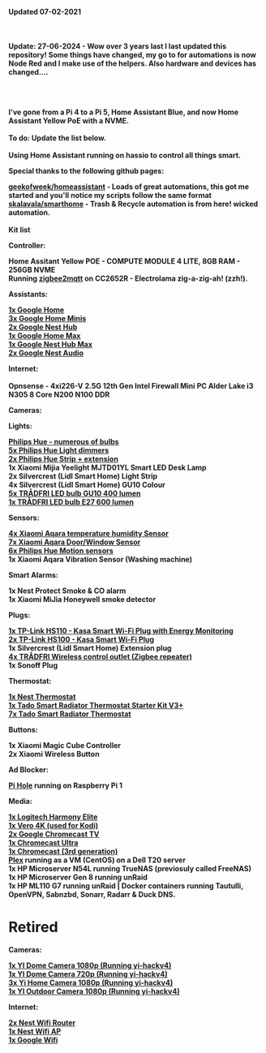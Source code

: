 <b>Updated 07-02-2021</b><br /><br />
<br /><br />
<b>Update: 27-06-2024 - Wow over 3 years last I last updated this repository! Some things have changed, my go to for automations is now Node Red and I make use of the helpers. Also hardware and devices has changed....

<br /><br />

I've gone from a Pi 4 to a Pi 5, Home Assistant Blue, and now Home Assistant Yellow PoE with a NVME.<br /><br />
To do: Update the list below.<br /><br />
Using Home Assistant running on hassio to control all things smart.<br />

<b>Special thanks to the following github pages:</b>

<a href="https://github.com/geekofweek/homeassistant">geekofweek/homeassistant</a> - Loads of great automations, this got me started and you'll notice my scripts follow the same format<br />
<a href="https://github.com/skalavala/mysmarthome">skalavala/smarthome</a> - Trash & Recycle automation is from here! wicked automation.<br />
<br /><b>Kit list</b>

<b>Controller:</b>

Home Assitant Yellow POE - COMPUTE MODULE 4 LITE, 8GB RAM - 256GB NVME<br />
Running <a href="https://github.com/danielwelch/hassio-zigbee2mqtt">zigbee2mqtt</a> on CC2652R - Electrolama zig-a-zig-ah! (zzh!).

<b>Assistants:</b>

<a href="https://store.google.com/gb/product/google_home">1x Google Home</a><br />
<a href="https://store.google.com/gb/product/google_home_mini">3x Google Home Minis</a><br />
<a href="https://store.google.com/product/google_nest_hub2">2x Google Nest Hub</a><br />
<a href="https://store.google.com/product/google_nest_hub_max2">1x Google Home Max</a><br />
<a href="https://store.google.com/product/google_nest_hub_max">1x Google Nest Hub Max</a><br />
<a href="https://store.google.com/gb/product/nest_audio">2x Google Nest Audio</a><br />

<b>Internet:</b>
<br /><br />
Opnsense - 4xi226-V 2.5G 12th Gen Intel Firewall Mini PC Alder Lake i3 N305 8 Core N200 N100 DDR <br />

<b>Cameras:</b>


<b>Lights:</b>

<a href="https://amzn.to/2GoukzO">Philips Hue - numerous of bulbs</a><br />
<a href="https://amzn.to/3aDko3u">5x Philips Hue Light dimmers</a><br />
<a href="https://amzn.to/30NC6gi">2x Philips Hue Strip + extension</a><br />
1x Xiaomi Mijia Yeelight MJTD01YL Smart LED Desk Lamp<br />
2x Silvercrest (Lidl Smart Home) Light Strip<br />
4x Silvercrest (Lidl Smart Home) GU10 Colour<br />
<a href="https://www.ikea.com/gb/en/p/tradfri-led-bulb-gu10-400-lumen-wireless-dimmable-white-spectrum-90408603/">5x TRÅDFRI LED bulb GU10 400 lumen</a><br />
<a href="https://www.ikea.com/gb/en/p/tradfri-led-bulb-e27-600-lumen-wireless-dimmable-colour-and-white-spectrum-opal-white-00408612/">1x TRÅDFRI LED bulb E27 600 lumen</a><br />

<b>Sensors:</b>

<a href="https://www.banggood.com/custlink/KDKmBiMJ9C">4x Xiaomi Aqara temperature humidity Sensor</a><br />
<a href="https://www.banggood.com/custlink/KK3DBIUC9j">7x Xiaomi Aqara Door/Window Sensor</a><br />
<a href="https://amzn.to/36o1NVR">6x Philips Hue Motion sensors</a><br />
1x Xiaomi Aqara Vibration Sensor (Washing machine)<br />

<b>Smart Alarms:</b>

1x Nest Protect Smoke & CO alarm<br />
1x Xiaomi MiJia Honeywell smoke detector<br />

<b>Plugs:</b>

<a href="https://amzn.to/2sVtuHZ">1x TP-Link HS110 - Kasa Smart Wi-Fi Plug with Energy Monitoring</a><br />
<a href="https://amzn.to/36nPUiz">2x TP-Link HS100 - Kasa Smart Wi-Fi Plug</a><br />
1x Silvercrest (Lidl Smart Home) Extension plug<br />
<a href="https://www.ikea.com/gb/en/p/tradfri-wireless-control-outlet-00364477/">4x TRÅDFRI Wireless control outlet (Zigbee repeater)</a><br />
1x Sonoff Plug

<b>Thermostat:</b>

<A href="https://amzn.to/2NWZQt5">1x Nest Thermostat</a><br />
<a href="https://amzn.to/2RZptuH">1x Tado Smart Radiator Thermostat Starter Kit V3+</a><br />
<a href="https://amzn.to/2uz9HhJ">7x Tado Smart Radiator Thermostat</a>

<b>Buttons:</b>

1x Xiaomi Magic Cube Controller<br />
2x Xiaomi Wireless Button

<b>Ad Blocker:</b>

<a href="https://pi-hole.net/">Pi Hole</a> running on Raspberry Pi 1

<b>Media:</b>

<a href="https://amzn.to/2vkd9xk">1x Logitech Harmony Elite</a><br />
<a href="https://osmc.tv/vero/">1x Vero 4K (used for Kodi)</a><br />
<a href="https://store.google.com/gb/product/chromecast_google_tv">2x Google Chromecast TV</a><br />
<a href="https://store.google.com/product/chromecast_ultra">1x Chromecast Ultra</a><br />
<a href="https://store.google.com/product/chromecast">1x Chromecast (3rd generation)</a><br />
<a href="http://www.plex.tv">Plex</a> running as a VM (CentOS) on a Dell T20 server<br />
1x HP Microserver N54L running TrueNAS (previosuly called FreeNAS)<br />
1x HP Microserver Gen 8 running unRaid<br />
1x HP ML110 G7 running unRaid | Docker containers running Tautulli, OpenVPN, Sabnzbd, Sonarr, Radarr & Duck DNS.
<br>
<h1>Retired</h2>

<b>Cameras:</b>

<a href="https://amzn.to/2RnA17xp">1x YI Dome Camera 1080p  (Running yi-hackv4)</a><br />
<a href="https://amzn.to/38MTDbl">1x YI Dome Camera 720p (Running yi-hackv4)</a><br />
<a href="https://amzn.to/2NWOxkw">3x Yi Home Camera 1080p (Running yi-hackv4)</a><br />
<a href="https://amzn.to/30Q9ZwQ">1x YI Outdoor Camera 1080p (Running yi-hackv4)</a>

<b>Internet:</b>

<a href="https://store.google.com/gb/product/nest_wifi">2x Nest Wifi Router</a><br />
<a href="https://store.google.com/gb/product/nest_wifi">1x Nest Wifi AP</a><br />
<a href="https://amzn.to/35OQ7wh">1x Google Wifi</a><br />
